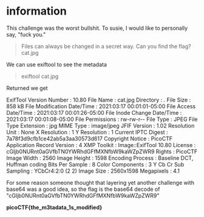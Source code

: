 # information

This challenge was the worst bullshit.
To susie, I would like to personally say, "fuck you."

> Files can always be changed in a secret way. Can you find the flag? cat.jpg

We can use exiftool to see the metadata

> exiftool cat.jpg

Returned we get

ExifTool Version Number         : 10.80
File Name                       : cat.jpg
Directory                       : .
File Size                       : 858 kB
File Modification Date/Time     : 2021:03:17 00:01:01-05:00
File Access Date/Time           : 2021:03:17 00:01:26-05:00
File Inode Change Date/Time     : 2021:03:17 00:01:08-05:00
File Permissions                : rw-rw-r--
File Type                       : JPEG
File Type Extension             : jpg
MIME Type                       : image/jpeg
JFIF Version                    : 1.02
Resolution Unit                 : None
X Resolution                    : 1
Y Resolution                    : 1
Current IPTC Digest             : 7a78f3d9cfb1ce42ab5a3aa30573d617
Copyright Notice                : PicoCTF
Application Record Version      : 4
XMP Toolkit                     : Image::ExifTool 10.80
License                         : cGljb0NURnt0aGVfbTN0YWRhdGFfMXNfbW9kaWZpZWR9
Rights                          : PicoCTF
Image Width                     : 2560
Image Height                    : 1598
Encoding Process                : Baseline DCT, Huffman coding
Bits Per Sample                 : 8
Color Components                : 3
Y Cb Cr Sub Sampling            : YCbCr4:2:0 (2 2)
Image Size                      : 2560x1598
Megapixels                      : 4.1

For some reason someone thought that layering yet another challenge with base64 was a good idea, so the flag is the base64 decode of "cGljb0NURnt0aGVfbTN0YWRhdGFfMXNfbW9kaWZpZWR9"

**picoCTF{the_m3tadata_1s_modified}**